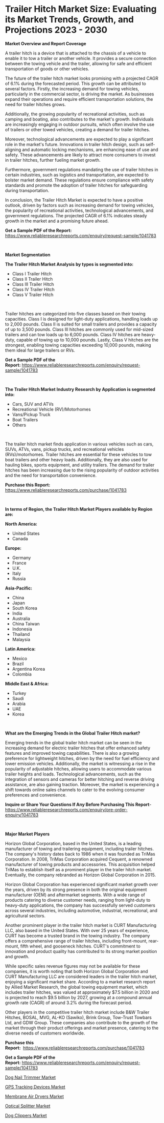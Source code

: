 <p><h1>Trailer Hitch Market Size: Evaluating its Market Trends, Growth, and Projections 2023 - 2030</h1></p><p><strong>Market Overview and Report Coverage</strong></p>
<p><p>A trailer hitch is a device that is attached to the chassis of a vehicle to enable it to tow a trailer or another vehicle. It provides a secure connection between the towing vehicle and the trailer, allowing for safe and efficient transportation of goods or other vehicles.</p><p>The future of the trailer hitch market looks promising with a projected CAGR of 6.1% during the forecasted period. This growth can be attributed to several factors. Firstly, the increasing demand for towing vehicles, particularly in the commercial sector, is driving the market. As businesses expand their operations and require efficient transportation solutions, the need for trailer hitches grows.</p><p>Additionally, the growing popularity of recreational activities, such as camping and boating, also contributes to the market's growth. Individuals are increasingly engaging in outdoor pursuits, which often involve the use of trailers or other towed vehicles, creating a demand for trailer hitches.</p><p>Moreover, technological advancements are expected to play a significant role in the market's future. Innovations in trailer hitch design, such as self-aligning and automatic locking mechanisms, are enhancing ease of use and safety. These advancements are likely to attract more consumers to invest in trailer hitches, further fueling market growth.</p><p>Furthermore, government regulations mandating the use of trailer hitches in certain industries, such as logistics and transportation, are expected to bolster market demand. These regulations ensure compliance with safety standards and promote the adoption of trailer hitches for safeguarding during transportation.</p><p>In conclusion, the Trailer Hitch Market is expected to have a positive outlook, driven by factors such as increasing demand for towing vehicles, the popularity of recreational activities, technological advancements, and government regulations. The projected CAGR of 6.1% indicates steady growth in the market and a promising future ahead.</p></p>
<p><strong>Get a Sample PDF of the Report:</strong> <a href="https://www.reliableresearchreports.com/enquiry/request-sample/1041783">https://www.reliableresearchreports.com/enquiry/request-sample/1041783</a></p>
<p>&nbsp;</p>
<p><strong>Market Segmentation</strong></p>
<p><strong>The Trailer Hitch Market Analysis by types is segmented into:</strong></p>
<p><ul><li>Class I Trailer Hitch</li><li>Class II Trailer Hitch</li><li>Class III Trailer Hitch</li><li>Class IV Trailer Hitch</li><li>Class V Trailer Hitch</li></ul></p>
<p>&nbsp;</p>
<p><p>Trailer hitches are categorized into five classes based on their towing capacities. Class I is designed for light-duty applications, handling loads up to 2,000 pounds. Class II is suited for small trailers and provides a capacity of up to 3,500 pounds. Class III hitches are commonly used for mid-sized trailers and can tow loads up to 6,000 pounds. Class IV hitches are heavy-duty, capable of towing up to 10,000 pounds. Lastly, Class V hitches are the strongest, enabling towing capacities exceeding 10,000 pounds, making them ideal for large trailers or RVs.</p></p>
<p><strong>Get a Sample PDF of the Report:</strong>&nbsp;<a href="https://www.reliableresearchreports.com/enquiry/request-sample/1041783">https://www.reliableresearchreports.com/enquiry/request-sample/1041783</a></p>
<p>&nbsp;</p>
<p><strong>The Trailer Hitch Market Industry Research by Application is segmented into:</strong></p>
<p><ul><li>Cars, SUV and ATVs</li><li>Recreational Vehicle (RV)/Motorhomes</li><li>Vans/Pickup Truck</li><li>Boat Trailers</li><li>Others</li></ul></p>
<p>&nbsp;</p>
<p><p>The trailer hitch market finds application in various vehicles such as cars, SUVs, ATVs, vans, pickup trucks, and recreational vehicles (RVs)/motorhomes. Trailer hitches are essential for these vehicles to tow boat trailers and other heavy loads. Additionally, they are also used for hauling bikes, sports equipment, and utility trailers. The demand for trailer hitches has been increasing due to the rising popularity of outdoor activities and the need for transportation convenience.</p></p>
<p><strong>Purchase this Report:</strong>&nbsp; <a href="https://www.reliableresearchreports.com/purchase/1041783">https://www.reliableresearchreports.com/purchase/1041783</a></p>
<p>&nbsp;</p>
<p><strong>In terms of Region, the Trailer Hitch Market Players available by Region are:</strong></p>
<p>
    <p> <strong> North America: </strong>
        <ul>
            <li>United States</li>
            <li>Canada</li>
        </ul>
        </p> 
    <p> <strong> Europe: </strong>
        <ul>
            <li>Germany</li>
            <li>France</li>
            <li>U.K.</li>
            <li>Italy</li>
            <li>Russia</li>
        </ul>
        </p> 
    <p> <strong> Asia-Pacific: </strong>
        <ul>
            <li>China</li>
            <li>Japan</li>
            <li>South Korea</li>
            <li>India</li>
            <li>Australia</li>
            <li>China Taiwan</li>
            <li>Indonesia</li>
            <li>Thailand</li>
            <li>Malaysia</li>
        </ul>
        </p> 
    <p> <strong> Latin America: </strong>
        <ul>
            <li>Mexico</li>
            <li>Brazil</li>
            <li>Argentina Korea</li>
            <li>Colombia</li>
        </ul>
        </p> 
    <p> <strong> Middle East & Africa: </strong>
        <ul>
            <li>Turkey</li>
            <li>Saudi</li>
            <li>Arabia</li>
            <li>UAE</li>
            <li>Korea</li>
        </ul>
    </p>
    </p>
<p>&nbsp;</p>
<p><strong>What are the Emerging Trends in the Global Trailer Hitch market?</strong></p>
<p><p>Emerging trends in the global trailer hitch market can be seen in the increasing demand for electric trailer hitches that offer enhanced safety features and improved towing capabilities. There is also a growing preference for lightweight hitches, driven by the need for fuel efficiency and lower emission vehicles. Additionally, the market is witnessing a rise in the popularity of adjustable hitches, allowing users to accommodate various trailer heights and loads. Technological advancements, such as the integration of sensors and cameras for better hitching and reverse driving assistance, are also gaining traction. Moreover, the market is experiencing a shift towards online sales channels to cater to the evolving consumer preferences and convenience.</p></p>
<p><strong>Inquire or Share Your Questions If Any Before Purchasing This Report</strong>- <a href="https://www.reliableresearchreports.com/enquiry/pre-order-enquiry/1041783">https://www.reliableresearchreports.com/enquiry/pre-order-enquiry/1041783</a></p>
<p>&nbsp;</p>
<p><strong>Major Market Players</strong></p>
<p><p>Horizon Global Corporation, based in the United States, is a leading manufacturer of towing and trailering equipment, including trailer hitches. The company's history dates back to 1986 when it was founded as TriMas Corporation. In 2008, TriMas Corporation acquired Cequent, a renowned manufacturer of towing products and accessories. This acquisition helped TriMas to establish itself as a prominent player in the trailer hitch market. Eventually, the company rebranded as Horizon Global Corporation in 2015.</p><p>Horizon Global Corporation has experienced significant market growth over the years, driven by its strong presence in both the original equipment manufacturer (OEM) and aftermarket segments. With a wide range of products catering to diverse customer needs, ranging from light-duty to heavy-duty applications, the company has successfully served customers across several industries, including automotive, industrial, recreational, and agricultural sectors.</p><p>Another prominent player in the trailer hitch market is CURT Manufacturing LLC, also based in the United States. With over 25 years of experience, CURT has become a trusted brand in the towing industry. The company offers a comprehensive range of trailer hitches, including front-mount, rear-mount, fifth wheel, and gooseneck hitches. CURT's commitment to innovation and product quality has contributed to its strong market position and growth.</p><p>While specific sales revenue figures may not be available for these companies, it is worth noting that both Horizon Global Corporation and CURT Manufacturing LLC are considered leaders in the trailer hitch market, enjoying a significant market share. According to a market research report by Allied Market Research, the global towing equipment market, which includes trailer hitches, was valued at approximately $7.5 billion in 2020 and is projected to reach $9.5 billion by 2027, growing at a compound annual growth rate (CAGR) of around 3.2% during the forecast period.</p><p>Other players in the competitive trailer hitch market include B&W Trailer Hitches, BOSAL, MVG, AL-KO (Sawiko), Brink Group, Tow-Trust Towbars Ltd, and GDW Group. These companies also contribute to the growth of the market through their product offerings and market presence, catering to the diverse needs of customers worldwide.</p></p>
<p><strong>Purchase this Report:</strong>&nbsp;&nbsp;<a href="https://www.reliableresearchreports.com/purchase/1041783">https://www.reliableresearchreports.com/purchase/1041783</a></p>
<p></p>
<p><strong>Get a Sample PDF of the Report:</strong>&nbsp;<a href="https://www.reliableresearchreports.com/enquiry/request-sample/1041783">https://www.reliableresearchreports.com/enquiry/request-sample/1041783</a></p>
<p><p><a href="https://medium.com/@taniawisozk2023/dog-nail-trimmer-market-outlook-industry-overview-and-forecast-2023-to-2030-ed6ffe8531fb">Dog Nail Trimmer Market</a></p><p><a href="https://www.linkedin.com/pulse/gps-tracking-devices-market-size-growth-forecast-from-2023-yuq8c/">GPS Tracking Devices Market</a></p><p><a href="https://www.linkedin.com/pulse/membrane-air-dryers-market-share-amp-new-trends-analysis-wyjxc/">Membrane Air Dryers Market</a></p><p><a href="https://www.linkedin.com/pulse/optical-splitter-market-research-report-unlocks-analysis-aerhc/">Optical Splitter Market</a></p><p><a href="https://medium.com/@sigridrobel/dog-clippers-nbsp-market-focuses-on-market-share-size-and-projected-forecast-till-2030-041438e79904">Dog Clippers Market</a></p></p>